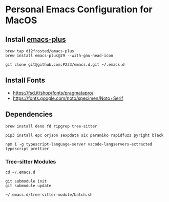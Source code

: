 # Personal Emacs Configuration for MacOS

## Install [emacs-plus](https://github.com/d12frosted/homebrew-emacs-plus)

```
brew tap d12frosted/emacs-plus
brew install emacs-plus@29 --with-gnu-head-icon
```

```
git clone git@github.com:P233/emacs.d.git ~/.emacs.d
```

## Install Fonts

- https://fsd.it/shop/fonts/pragmatapro/
- https://fonts.google.com/noto/specimen/Noto+Serif

## Dependencies

```
brew install deno fd ripgrep tree-sitter
```

```
pip3 install epc orjson sexpdata six paramiko rapidfuzz pyright black
```

```
npm i -g typescript-language-server vscode-langservers-extracted typescript prettier
```

### Tree-sitter Modules

```
cd ~/.emacs.d
```

```
git submodule init
git submodule update
```

```
~/.emacs.d/tree-sitter-module/batch.sh
```
